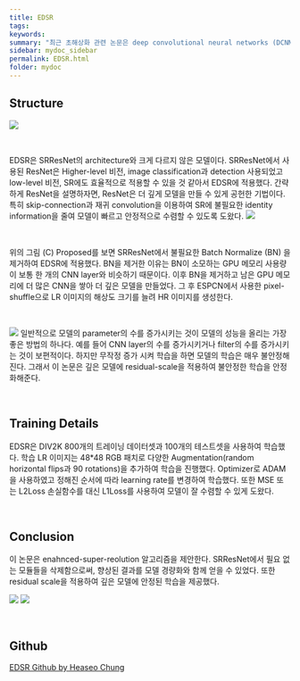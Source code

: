 ```yaml
---
title: EDSR
tags: 
keywords:
summary: "최근 초해상화 관련 논문은 deep convolutional neural networks (DCNN)을 이용한 모델들이 많았다. 특히, residual learning 기술들이 초해상화 성능 향상에 크게 기여했다. 이 논문이 발표하는 enhanced deep super-resolution network (EDSR)는 논문을 발표한 시점의 다른 state-of-the-art 초해상화 기법보다 월등히 높은 성능을 낸다. 다른 모델보다 EDSR이 더 좋은 성능을 낼 수 있었던 중요한 원인은 ResNet에 필요 없는 모듈을 삭제하고 깊은 모델을 안정적으로 학습할 수 있었기 때문이었다. 이 논문에서 제안한 EDSR 모델은 이 당시 최고의 SR 모델들보다 뛰어난 benchmark 성능을 보여줬고 NTIRE2017Super-Resolution Challenge에서 우승도 했다."
sidebar: mydoc_sidebar
permalink: EDSR.html
folder: mydoc
---
```


## Structure
![](https://images.velog.io/images/heaseo/post/039f88b7-4a06-44a6-849c-2f8a3def9a67/Screen%20Shot%202021-06-08%20at%2012.48.48%20PM.png)

<br />

EDSR은 SRResNet의 architecture와 크게 다르지 않은 모델이다. SRResNet에서 사용된 ResNet은 Higher-level 비전, image classification과 detection 사용되었고 low-level 비전, SR에도 효율적으로 적용할 수 있을 것 같아서 EDSR에 적용했다. 간략하게 ResNet을 설명하자면, ResNet은 더 깊게 모델을 만들 수 있게 공헌한 기법이다. 특히 skip-connection과 재귀 convolution을 이용하여 SR에 불필요한 identity information을 줄여  모델이 빠르고 안정적으로 수렴할 수 있도록 도왔다.
![](https://images.velog.io/images/heaseo/post/b590285c-303d-465f-ab2f-51acf0381d36/resblocks.PNG)

<br />

위의 그림 (C) Proposed를 보면 SRResNet에서 불필요한 Batch Normalize (BN) 을 제거하여 EDSR에 적용했다. BN을 제거한 이유는 BN이 소모하는 GPU 메모리 사용량이 보통 한 개의 CNN layer와 비슷하기 때문이다. 이후 BN을 제거하고 남은 GPU 메모리에 더 많은 CNN을 쌓아 더 깊은 모델을 만들었다. 그 후 ESPCN에서 사용한 pixel-shuffle으로 LR 이미지의 해상도 크기를 늘려 HR 이미지를 생성한다.

<br />

![](https://images.velog.io/images/heaseo/post/1290bf71-0e18-4b28-a74b-2ce28b8ffea7/Screen%20Shot%202021-06-08%20at%2012.50.19%20PM.png)
일반적으로 모델의 parameter의 수를 증가시키는 것이 모델의 성능을 올리는 가장 좋은 방법의 하나다. 예를 들어 CNN layer의 수를 증가시키거나 filter의 수를 증가시키는 것이 보편적이다. 하지만 무작정 증가 시켜 학습을 하면 모델의 학습은 매우 불안정해진다. 그래서 이 논문은 깊은 모델에 residual-scale을 적용하여 불안정한 학습을 안정화해준다. 

<br />

## Training Details
EDSR은 DIV2K 800개의 트레이닝 데이터셋과 100개의 테스트셋을 사용하여 학습했다. 학습 LR 이미지는 48*48 RGB 패치로 다양한 Augmentation(random horizontal flips과 90 rotations)을 추가하여 학습을 진행했다. Optimizer로 ADAM을 사용하였고 정해진 순서에 따라 learning rate를 변경하여 학습했다. 또한 MSE 또는 L2Loss 손실함수를 대신 L1Loss를 사용하여 모델이 잘 수렴할 수 있게 도왔다.

<br />

## Conclusion
이 논문은 enahnced-super-reolution 알고리즘을 제안한다. SRResNet에서 필요 없는 모듈들을 삭제함으로써, 향상된 결과를 모델 경량화와 함께 얻을 수 있었다. 또한 residual scale을 적용하여 깊은 모델에 안정된 학습을 제공했다.
<br />

![](https://images.velog.io/images/heaseo/post/bd8ea304-4fe7-4dcb-9086-75df7e2281ee/result1.PNG)
![](https://images.velog.io/images/heaseo/post/24151c77-288c-4963-9d3e-3984beec2f5c/result2.PNG)

<br />

## Github
[EDSR Github by Heaseo Chung](https://github.com/HeaseoChung/EDSR-PyTorch)
